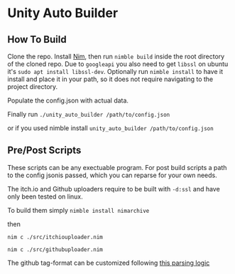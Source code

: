# Unity Auto Builder

## How To Build

Clone the repo. Install [Nim](https://github.com/dom96/choosenim), then run `nimble build` inside the root directory of the cloned repo.
Due to `googleapi` you also need to get `libssl` on ubuntu it's `sudo apt install libssl-dev`.
Optionally run `nimble install` to have it install and place it in your path, so it does not require navigating to the project directory.

Populate the config.json with actual data.

Finally run `./unity_auto_builder /path/to/config.json`

or if you used nimble install
`unity_auto_builder /path/to/config.json`

## Pre/Post Scripts
These scripts can be any exectuable program. For post build scripts a path to the config jsonis passed, which you can reparse for your own needs.

The itch.io and Github uploaders require to be built with `-d:ssl` and have only been tested on linux.

To build them simply `nimble install nimarchive`

then

`nim c ./src/itchiouploader.nim`

`nim c ./src/githubuploader.nim`

The github tag-format can be customized following [this parsing logic](https://nim-lang.org/docs/times.html#parsing-and-formatting-dates)

